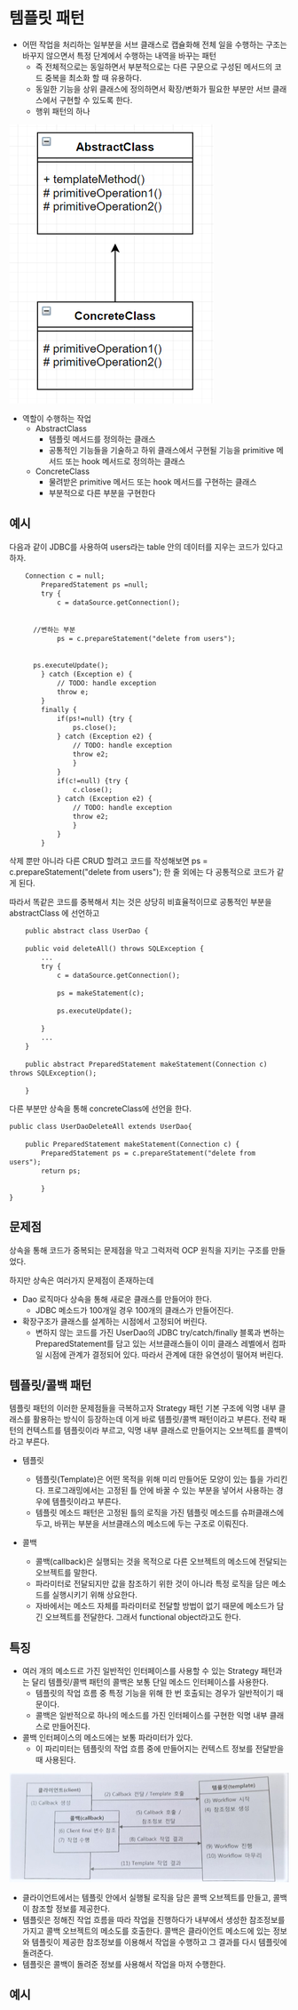 템플릿 패턴
====================================================================
* 어떤 작업을 처리하는 일부분을 서브 클래스로 캡슐화해 전체 일을 수행하는 구조는 바꾸지 않으면서 특정 단계에서 수행하는 내역을 바꾸는 패턴
  - 즉 전체적으로는 동일하면서 부분적으로는 다른 구문으로 구성된 메서드의 코드 중복을 최소화 할 때 유용하다.
  - 동일한 기능을 상위 클래스에 정의하면서 확장/변화가 필요한 부분만 서브 클래스에서 구현할 수 있도록 한다.
  - 행위 패턴의 하나
  
![templte](../img/template.PNG)
  
  
* 역할이 수행하는 작업
  - AbstractClass
    + 템플릿 메서드를 정의하는 클래스
    + 공통적인 기능들을 기술하고 하위 클래스에서 구현될 기능을 primitive 메서드 또는 hook 메서드로 정의하는 클래스
  - ConcreteClass
    + 물려받은 primitive 메서드 또는 hook 메서드를 구현하는 클래스
    + 부분적으로 다른 부분을 구현한다


예시
-----------------------
다음과 같이 JDBC를 사용하여 users라는 table 안의 데이터를 지우는 코드가 있다고 하자.


~~~
	Connection c = null;
		PreparedStatement ps =null;
		try {
			c = dataSource.getConnection();
		  
      
      //변하는 부분
			ps = c.prepareStatement("delete from users");
			
      
      ps.executeUpdate();
		} catch (Exception e) {
			// TODO: handle exception
			throw e;
		}
		finally {
			if(ps!=null) {try {
				ps.close();
			} catch (Exception e2) {
				// TODO: handle exception
				throw e2;
				} 
			}
			if(c!=null) {try {
				c.close();
			} catch (Exception e2) {
				// TODO: handle exception
				throw e2;
				}
			}
		}
~~~
삭제 뿐만 아니라 다른 CRUD 할려고 코드를 작성해보면  ps = c.prepareStatement("delete from users");
한 줄 외에는 다 공통적으로 코드가 같게 된다.

따라서 똑같은 코드를 중복해서 치는 것은 상당히 비효율적이므로 공통적인 부분을 abstractClass 에 선언하고
~~~
	public abstract class UserDao {

	public void deleteAll() throws SQLException {
		...
		try {
			c = dataSource.getConnection();
			
			ps = makeStatement(c);
			
			ps.executeUpdate();
			
		}
		...
	}

	public abstract PreparedStatement makeStatement(Connection c) throws SQLException();
	
	}

~~~
다른 부분만 상속을 통해 concreteClass에 선언을 한다.

~~~
public class UserDaoDeleteAll extends UserDao{
	
	public PreparedStatement makeStatement(Connection c) {
		PreparedStatement ps = c.prepareStatement("delete from users");
		return ps;
		
		}
}
~~~


문제점
--------------------------------------------------------------------
상속을 통해 코드가 중복되는 문제점을 막고 그럭저럭 OCP 원칙을 지키는 구조를 만들었다.

하지만 상속은 여러가지 문제점이 존재하는데

* Dao 로직마다 상속을 통해 새로운 클래스를 만들어야 한다.
	- JDBC 메소드가 100개일 경우 100개의 클래스가 만들어진다.
* 확장구조가 클래스를 설계하는 시점에서 고정되어 버린다.
	- 변하지 않는 코드를 가진 UserDao의 JDBC try/catch/finally 블록과 변하는 PreparedStatement를 담고 있는 서브클래스들이 이미 클래스 레벨에서 컴파일 시점에 관계가 결정되어 있다. 따라서 관계에 대한 유연성이 떨어져 버린다.
	
	
템플릿/콜백 패턴
---------------------------------------------------------------------------------
템플릿 패턴의 이러한 문제점들을 극복하고자 Strategy 패턴 기본 구조에 익명 내부 클래스를 활용하는 방식이 등장하는데 이게 바로 템플릿/콜백 패턴이라고 부른다. 전략 패턴의 컨텍스트를 템플릿이라 부르고, 익명 내부 클래스로 만들어지는 오브젝트를 콜백이라고 부른다.

* 템플릿
	- 템플릿(Template)은 어떤 목적을 위해 미리 만들어둔 모양이 있는 틀을 가리킨다. 프로그래밍에서는 고정된 틀 안에 바꿀 수 있는 부분을 넣어서 사용하는 경우에 템플릿이라고 부른다.
	- 템플릿 메소드 패턴은 고정된 틀의 로직을 가진 템플릿 메소드를 슈퍼클래스에 두고, 바뀌는 부분을 서브클래스의 메소드에 두는 구조로 이뤄진다.
	
* 콜백
	- 콜백(callback)은 실행되는 것을 목적으로 다른 오브젝트의 메소드에 전달되는 오브젝트를 말한다.
	- 파라미터로 전달되지만 값을 참조하기 위한 것이 아니라 특정 로직을 담은 메소드를 실행시키기 위해 상요한다.
	- 자바에서는 메소드 자체를 파라미터로 전달할 방법이 없기 때문에 메소드가 담긴 오브젝트를 전달한다. 그래서 functional object라고도 한다.
	

특징
--------------------------------------------------------------------------------
* 여러 개의 메소드르 가진 일반적인 인터페이스를 사용할 수 있는 Strategy 패턴과는 달리 템플릿/콜백 패턴의 콜백은 보통 단일 메소드 인터페이스를 사용한다.
	- 템플릿의 작업 흐름 중 특정 기능을 위해 한 번 호출되는 경우가 일반적이기 때문이다.
	- 콜백은 일반적으로 하나의 메소드를 가진 인터페이스를 구현한 익명 내부 클래스로 만들어진다.
* 콜백 인터페이스의 메소드에는 보통 파라미터가 있다.
	- 이 파리미터는 템플릿의 작업 흐름 중에 만들어지는 컨텍스트 정보를 전달받을 때 사용된다.
	
![template_callback_flow](../img/template_callback_flow.jpg)	

* 클라이언트에서는 템플릿 안에서 실행될 로직을 담은 콜백 오브젝트를 만들고, 콜백이 참조할 정보를 제공한다. 
* 템플릿은 정해진 작업 흐름을 따라 작업을 진행하다가 내부에서 생성한 참조정보를 가지고 콜백 오브젝트의 메소도를 호출한다. 콜백은 클라이언트 메소드에 있는 정보와 템플릿이 제공한 참조정보를 이용해서 작업을 수행하고 그 결과를 다시 템플릿에 돌려준다.
* 템플릿은 콜백이 돌려준 정보를 사용해서 작업을 마저 수행한다.


예시
--------------------------------------------------
